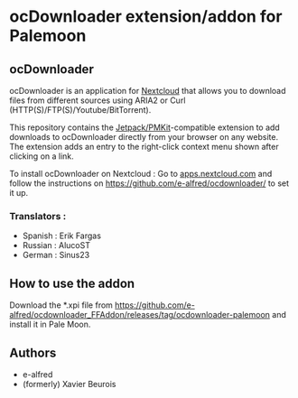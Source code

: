# ocDownloader extension/addon for Palemoon

## ocDownloader
ocDownloader is an application for [Nextcloud](https://www.nextcloud.com) that allows you to download files from different sources using ARIA2 or Curl (HTTP(S)/FTP(S)/Youtube/BitTorrent).

This repository contains the [Jetpack/PMKit](https://wiki.mozilla.org/Jetpack)-compatible extension to add downloads to ocDownloader directly from your browser on any website. The extension adds an entry to the right-click context menu shown after clicking on a link.

To install ocDownloader on Nextcloud : Go to [apps.nextcloud.com](https://apps.nextcloud.com/apps/ocdownloader) and follow the instructions on https://github.com/e-alfred/ocdownloader/ to set it up.

### Translators :
- Spanish : Erik Fargas
- Russian : AlucoST
- German : Sinus23

## How to use the addon
Download the *.xpi file from https://github.com/e-alfred/ocdownloader_FFAddon/releases/tag/ocdownloader-palemoon and install it in Pale Moon.

## Authors
- e-alfred
- (formerly) Xavier Beurois
